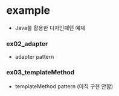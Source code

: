 example
==========
  - Java를 활용한 디자인패턴 예제

### ex02_adapter
  - adapter pattern

### ex03_templateMethod
  - templateMethod pattern (아직 구현 안함)

